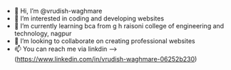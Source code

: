 - 👋 Hi, I’m @vrudish-waghmare
- 👀 I’m interested in coding  and developing websites
- 🌱 I’m currently learning bca from g h raisoni college of engineering and technology, nagpur
- 💞️ I’m looking to collaborate on creating professional websites
- 📫 You can reach me via linkdin -->(https://www.linkedin.com/in/vrudish-waghmare-06252b230)

<!---
vrudish-waghmare/vrudish-waghmare is a ✨ special ✨ repository because its `README.md` (this file) appears on your GitHub profile.
You can click the Preview link to take a look at your changes.
--->
